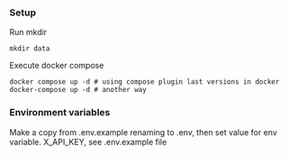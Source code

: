 ### Setup

Run mkdir
```shell
mkdir data
```

Execute docker compose
```shell
docker compose up -d # using compose plugin last versions in docker
docker-compose up -d # another way
```

### Environment variables

Make a copy from .env.example renaming to .env, then set value for env variable.
X_API_KEY, see .env.example file